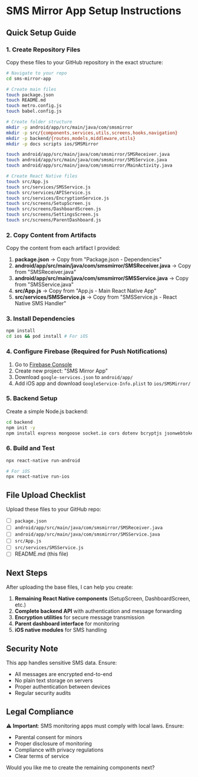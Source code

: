 # SMS Mirror App Setup Instructions

## Quick Setup Guide

### 1. Create Repository Files

Copy these files to your GitHub repository in the exact structure:

```bash
# Navigate to your repo
cd sms-mirror-app

# Create main files
touch package.json
touch README.md
touch metro.config.js
touch babel.config.js

# Create folder structure
mkdir -p android/app/src/main/java/com/smsmirror
mkdir -p src/{components,services,utils,screens,hooks,navigation}
mkdir -p backend/{routes,models,middleware,utils}
mkdir -p docs scripts ios/SMSMirror

touch android/app/src/main/java/com/smsmirror/SMSReceiver.java
touch android/app/src/main/java/com/smsmirror/SMSService.java
touch android/app/src/main/java/com/smsmirror/MainActivity.java

# Create React Native files
touch src/App.js
touch src/services/SMSService.js
touch src/services/APIService.js
touch src/services/EncryptionService.js
touch src/screens/SetupScreen.js
touch src/screens/DashboardScreen.js
touch src/screens/SettingsScreen.js
touch src/screens/ParentDashboard.js
```

### 2. Copy Content from Artifacts

Copy the content from each artifact I provided:

1. **package.json** → Copy from "Package.json - Dependencies"
3. **android/app/src/main/java/com/smsmirror/SMSReceiver.java** → Copy from "SMSReceiver.java"
4. **android/app/src/main/java/com/smsmirror/SMSService.java** → Copy from "SMSService.java"
5. **src/App.js** → Copy from "App.js - Main React Native App"
6. **src/services/SMSService.js** → Copy from "SMSService.js - React Native SMS Handler"

### 3. Install Dependencies

```bash
npm install
cd ios && pod install # For iOS
```

### 4. Configure Firebase (Required for Push Notifications)

1. Go to [Firebase Console](https://console.firebase.google.com)
2. Create new project: "SMS Mirror App"
4. Download `google-services.json` to `android/app/`
5. Add iOS app and download `GoogleService-Info.plist` to `ios/SMSMirror/`

### 5. Backend Setup

Create a simple Node.js backend:

```bash
cd backend
npm init -y
npm install express mongoose socket.io cors dotenv bcryptjs jsonwebtoken
```

### 6. Build and Test

```bash
npx react-native run-android

# For iOS  
npx react-native run-ios
```

## File Upload Checklist

Upload these files to your GitHub repo:

- [ ] `package.json`
- [ ] `android/app/src/main/java/com/smsmirror/SMSReceiver.java`
- [ ] `android/app/src/main/java/com/smsmirror/SMSService.java`
- [ ] `src/App.js`
- [ ] `src/services/SMSService.js`
- [ ] README.md (this file)

## Next Steps

After uploading the base files, I can help you create:

1. **Remaining React Native components** (SetupScreen, DashboardScreen, etc.)
2. **Complete backend API** with authentication and message forwarding
3. **Encryption utilities** for secure message transmission
4. **Parent dashboard interface** for monitoring
5. **iOS native modules** for SMS handling

## Security Note

This app handles sensitive SMS data. Ensure:
- All messages are encrypted end-to-end
- No plain text storage on servers
- Proper authentication between devices
- Regular security audits

## Legal Compliance

⚠️ **Important**: SMS monitoring apps must comply with local laws. Ensure:
- Parental consent for minors
- Proper disclosure of monitoring
- Compliance with privacy regulations
- Clear terms of service

Would you like me to create the remaining components next?
